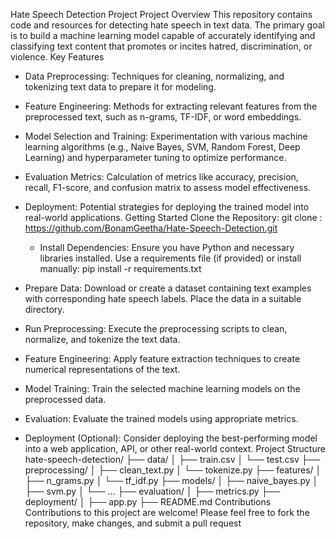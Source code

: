 Hate Speech Detection Project
Project Overview
This repository contains code and resources for detecting hate speech in text data. The primary goal is to build a machine learning model capable of accurately identifying and classifying text content that promotes or incites hatred, discrimination, or violence.
Key Features
 * Data Preprocessing: Techniques for cleaning, normalizing, and tokenizing text data to prepare it for modeling.
 * Feature Engineering: Methods for extracting relevant features from the preprocessed text, such as n-grams, TF-IDF, or word embeddings.
 * Model Selection and Training: Experimentation with various machine learning algorithms (e.g., Naive Bayes, SVM, Random Forest, Deep Learning) and hyperparameter tuning to optimize performance.
 * Evaluation Metrics: Calculation of metrics like accuracy, precision, recall, F1-score, and confusion matrix to assess model effectiveness.
 * Deployment: Potential strategies for deploying the trained model into real-world applications.
Getting Started
Clone the Repository:
   git clone : https://github.com/BonamGeetha/Hate-Speech-Detection.git
    * Install Dependencies:
   Ensure you have Python and necessary libraries installed. Use a requirements file (if provided) or install manually:
   pip install -r requirements.txt

 * Prepare Data:
   Download or create a dataset containing text examples with corresponding hate speech labels. Place the data in a suitable directory.
 * Run Preprocessing:
   Execute the preprocessing scripts to clean, normalize, and tokenize the text data.
 * Feature Engineering:
   Apply feature extraction techniques to create numerical representations of the text.
 * Model Training:
   Train the selected machine learning models on the preprocessed data.
 * Evaluation:
   Evaluate the trained models using appropriate metrics.
 * Deployment (Optional):
   Consider deploying the best-performing model into a web application, API, or other real-world context.
   Project Structure
hate-speech-detection/
├── data/
│   ├── train.csv
│   └── test.csv
├── preprocessing/
│   ├── clean_text.py
│   └── tokenize.py
├── features/
│   ├── n_grams.py
│   └── tf_idf.py
├── models/
│   ├── naive_bayes.py
│   ├── svm.py
│   └── ...
├── evaluation/
│   ├── metrics.py
├── deployment/
│   ├── app.py
├── README.md
Contributions
Contributions to this project are welcome! Please feel free to fork the repository, make changes, and submit a pull request
